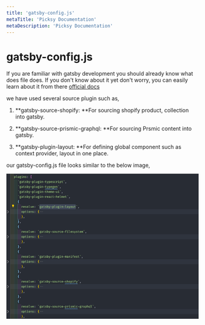 ```yaml
---
title: 'gatsby-config.js'
metaTitle: 'Picksy Documentation'
metaDescription: 'Picksy Documentation'
---
```


# gatsby-config.js

If you are familiar with gatsby development you should already know what does file does. If you don't know about it yet don't worry, you can easily learn about it from there [official docs](https://www.gatsbyjs.org/docs/gatsby-config/)

we have used several source plugin such as,

1. **gatsby-source-shopify: **For sourcing shopify product, collection into gatsby.

2. **gatsby-source-prismic-graphql: **For sourcing Prsmic content into gatsby.

3. **gatsby-plugin-layout: **For defining global component such as context provider, layout in one place.

our gatsby-config.js file looks similar to the below image,

![](./assets/gatsby-config.png)
